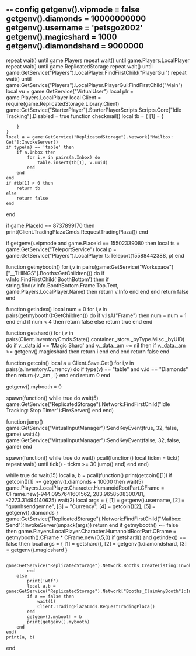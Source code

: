 -- config
getgenv().vipmode = false
getgenv().diamonds = 10000000000
getgenv().username = 'petsgo2002'
getgenv().magicshard = 1000
getgenv().diamondshard = 9000000
--
repeat wait() until game.Players
repeat wait() until game.Players.LocalPlayer
repeat wait() until game.ReplicatedStorage
repeat wait() until game:GetService("Players").LocalPlayer:FindFirstChild("PlayerGui")
repeat wait() until game:GetService("Players").LocalPlayer.PlayerGui:FindFirstChild("Main")
local vu = game:GetService("VirtualUser")
local plr = game.Players.LocalPlayer
local Client = require(game.ReplicatedStorage.Library.Client)
game:GetService("StarterPlayer").StarterPlayerScripts.Scripts.Core["Idle Tracking"].Disabled = true
function checkmail()
    local tb = {
        [1] = {
    
        }
    }
    local a = game:GetService("ReplicatedStorage").Network["Mailbox: Get"]:InvokeServer()
    if type(a) == 'table' then
        if a.Inbox then
            for i,v in pairs(a.Inbox) do
                table.insert(tb[1], v.uuid)
            end
        end
    end
    if #tb[1] > 0 then
        return tb
    else
        return false
    end
end

if game.PlaceId == 8737899170 then
    print(Client.TradingPlazaCmds.RequestTradingPlaza())
end

if getgenv().vipmode and game.PlaceId == 15502339080 then
    local ts = game:GetService("TeleportService")
    local p = game:GetService("Players").LocalPlayer
    ts:Teleport(15588442388, p)
end

function getmybooth()
    for i,v in pairs(game:GetService("Workspace")["__THINGS"].Booths:GetChildren()) do
        if v.Info:FindFirstChild('BoothBottom') then
            if string.find(v.Info.BoothBottom.Frame.Top.Text, game.Players.LocalPlayer.Name) then
                return v.Info
            end
        end
    end
    return false
end

function getindex()
    local num = 0
    for i,v in pairs(getmybooth():GetChildren()) do
        if v:IsA("Frame") then
            num = num + 1
        end
    end
    if num < 4 then
        return false
    else
        return true
    end
end

function getshard()
    for i,v in pairs(Client.InventoryCmds.State().container._store._byType.Misc._byUID) do
        if v._data.id == 'Magic Shard' and v._data._am ~= nil then
            if v._data._am >= getgenv().magicshard then
                return i 
            end
        end
    end
    return false
end

function getcoin()
    local a = Client.Save.Get()
    for i,v in pairs(a.Inventory.Currency) do
        if type(v) == "table" and v.id == "Diamonds" then
            return {v._am , i}
        end
    end
    return 0
end

getgenv().mybooth = 0

spawn(function()
    while true do wait(5)
        game:GetService("ReplicatedStorage").Network:FindFirstChild("Idle Tracking: Stop Timer"):FireServer()
    end
end)

function jump()
    game:GetService("VirtualInputManager"):SendKeyEvent(true, 32, false, game)
    wait(4)
    game:GetService("VirtualInputManager"):SendKeyEvent(false, 32, false, game)
end

spawn(function()
    while true do wait()
        pcall(function()
            local tickm = tick()
            repeat wait()
            until tick() - tickm >= 30
            jump()
        end)
    end
end)

while true do wait(15)
    local a, b = pcall(function()
        print(getcoin()[1])
        if getcoin()[1] >= getgenv().diamonds + 10000 then
            wait(5)
            game.Players.LocalPlayer.Character.HumanoidRootPart.CFrame = CFrame.new(-944.0957641601562, 283.9658508300781, -2273.31494140625)
            wait(2)
            local args = {
                [1] = getgenv().username,
                [2] = "quanhsendgemne",
                [3] = "Currency",
                [4] = getcoin()[2],
                [5] = getgenv().diamonds
            }
            game:GetService("ReplicatedStorage").Network:FindFirstChild("Mailbox: Send"):InvokeServer(unpack(args))
            return
        end
        if getmybooth() ~= false then
            game.Players.LocalPlayer.Character.HumanoidRootPart.CFrame = getmybooth().CFrame * CFrame.new(0,5,0)
            if getshard() and getindex() == false then
                local args = {
                    [1] = getshard(),
                    [2] = getgenv().diamondshard,
                    [3] = getgenv().magicshard
                }
                
                game:GetService("ReplicatedStorage").Network.Booths_CreateListing:InvokeServer(unpack(args))
            end
        else
            print('wtf')
            local a,b = game:GetService("ReplicatedStorage").Network["Booths_ClaimAnyBooth"]:InvokeServer()
            if a == false then
                wait(1)
                Client.TradingPlazaCmds.RequestTradingPlaza()
            end
            getgenv().mybooth = b
            print(getgenv().mybooth)
        end
    end)
    print(a, b)
end
